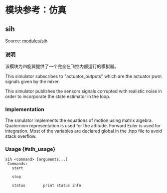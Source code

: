 # 模块参考：仿真

## sih

Source: [modules/sih](https://github.com/PX4/Firmware/tree/master/src/modules/sih)

### 说明

该模块为四旋翼提供了一个完全在飞控内部运行的模拟器。

This simulator subscribes to "actuator_outputs" which are the actuator pwm signals given by the mixer.

This simulator publishes the sensors signals corrupted with realistic noise in order to incorporate the state estimator in the loop.

### Implementation

The simulator implements the equations of motion using matrix algebra. Quaternion representation is used for the attitude. Forward Euler is used for integration. Most of the variables are declared global in the .hpp file to avoid stack overflow.

### Usage {#sih_usage}

    sih <command> [arguments...]
     Commands:
       start
    
       stop
    
       status        print status info
